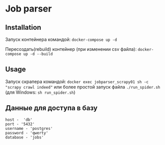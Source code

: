 # Job parser

## Installation

Запуск контейнера командой: `docker-compose up -d`

Пересоздать(rebuild) контейнер (при изменении csv файла): `docker-compose up -d --build`

## Usage

Запуск скрапера командой: `docker exec jobparser_scrapy01 sh -c "scrapy crawl indeed"` или более простой запуск файла `./run_spider.sh` (для Windows: `sh run_spider.sh`) 

## Данные для доступа в базу
```
host -  'db'
port - '5432'
username - 'postgres'
password - 'qwerty'
database - 'jobs'
```
